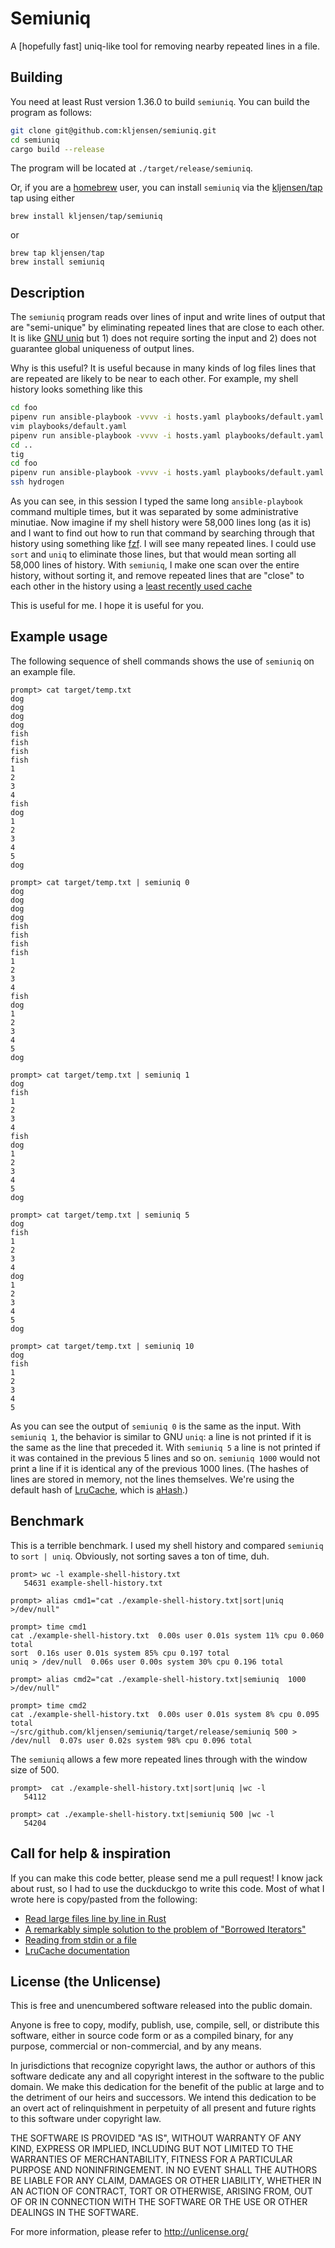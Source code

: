 # Semiuniq

A [hopefully fast] uniq-like tool for removing nearby repeated lines in a file.

## Building

You need at least Rust version 1.36.0 to build `semiuniq`. You can build the
program as follows:

```bash
git clone git@github.com:kljensen/semiuniq.git
cd semiuniq
cargo build --release
```

The program will be located at `./target/release/semiuniq`.

Or, if you are a [homebrew](https://brew.sh/) user, you can install
`semiuniq` via the [kljensen/tap](https://github.com/kljensen/homebrew-tap)
tap using either

```
brew install kljensen/tap/semiuniq
```

or

```
brew tap kljensen/tap
brew install semiuniq
```


## Description

The `semiuniq` program reads over lines of input and write lines of output that
are "semi-unique" by eliminating repeated lines that are close to each other.
It is like [GNU
uniq](https://www.gnu.org/software/coreutils/manual/html_node/uniq-invocation.html)
but 1) does not require sorting the input and 2) does not guarantee global
uniqueness of output lines.

Why is this useful? It is useful because in many kinds of log files lines that
are repeated are likely to be near to each other.
For example, my shell history looks something like this

```bash
cd foo
pipenv run ansible-playbook -vvvv -i hosts.yaml playbooks/default.yaml -l hydrogen --tags unbound
vim playbooks/default.yaml
pipenv run ansible-playbook -vvvv -i hosts.yaml playbooks/default.yaml -l hydrogen --tags unbound
cd ..
tig
cd foo
pipenv run ansible-playbook -vvvv -i hosts.yaml playbooks/default.yaml -l hydrogen --tags unbound
ssh hydrogen
```

As you can see, in this session I typed the same long `ansible-playbook`
command multiple times, but it was separated by some administrative minutiae.
Now imagine if my shell history were 58,000 lines long (as it is) and I want to
find out how to run that command by searching through that history using
something like [fzf](https://github.com/junegunn/fzf). I will see many
repeated lines. I could use `sort` and `uniq` to eliminate those lines, but
that would mean sorting all 58,000 lines of history. With `semiuniq`, I make
one scan over the entire history, without sorting it, and remove repeated
lines that are "close" to each other in the history using a [least recently
used
cache](https://en.wikipedia.org/wiki/Cache_replacement_policies#Least_recently_used_(LRU))

This is useful for me. I hope it is useful for you.

## Example usage

The following sequence of shell commands shows the use of
`semiuniq` on an example file.

```
prompt> cat target/temp.txt
dog
dog
dog
dog
fish
fish
fish
fish
1
2
3
4
fish
dog
1
2
3
4
5
dog

prompt> cat target/temp.txt | semiuniq 0
dog
dog
dog
dog
fish
fish
fish
fish
1
2
3
4
fish
dog
1
2
3
4
5
dog

prompt> cat target/temp.txt | semiuniq 1
dog
fish
1
2
3
4
fish
dog
1
2
3
4
5
dog

prompt> cat target/temp.txt | semiuniq 5
dog
fish
1
2
3
4
dog
1
2
3
4
5
dog

prompt> cat target/temp.txt | semiuniq 10
dog
fish
1
2
3
4
5
```

As you can see the output of `semiuniq 0` is the same as the 
input. With `semiuniq 1`, the behavior is similar to GNU `uniq`:
a line is not printed if it is the same as the line that 
preceded it. With `semiuniq 5` a line is not printed if it
was contained in the previous 5 lines and so on. `semiuniq 1000`
would not print a line if it is identical any of the previous
1000 lines. (The hashes of lines are stored in memory, not 
the lines themselves. We're using the default hash of
[LruCache](https://github.com/jeromefroe/lru-rs), which is
[aHash](https://github.com/tkaitchuck/aHash).)

## Benchmark

This is a terrible benchmark. I used my shell
history and compared `semiuniq` to `sort | uniq`. Obviously, not sorting
saves a ton of time, duh.

```
promt> wc -l example-shell-history.txt
   54631 example-shell-history.txt

prompt> alias cmd1="cat ./example-shell-history.txt|sort|uniq >/dev/null" 

prompt> time cmd1 
cat ./example-shell-history.txt  0.00s user 0.01s system 11% cpu 0.060 total
sort  0.16s user 0.01s system 85% cpu 0.197 total
uniq > /dev/null  0.06s user 0.00s system 30% cpu 0.196 total

prompt> alias cmd2="cat ./example-shell-history.txt|semiuniq  1000 >/dev/null"

prompt> time cmd2
cat ./example-shell-history.txt  0.00s user 0.01s system 8% cpu 0.095 total
~/src/github.com/kljensen/semiuniq/target/release/semiuniq 500 > /dev/null  0.07s user 0.02s system 98% cpu 0.096 total
```

The `semiuniq` allows a few more repeated lines through with the window size
of 500.


```
prompt>  cat ./example-shell-history.txt|sort|uniq |wc -l
   54112

prompt> cat ./example-shell-history.txt|semiuniq 500 |wc -l
   54204
```


## Call for help & inspiration

If you can make this code better, please send me a pull request!  I know jack
about rust, so I had to use the duckduckgo to write this code. Most of what I
wrote here is copy/pasted from the following:

* [Read large files line by line in Rust](https://stackoverflow.com/a/45882510)
* [A remarkably simple solution to the problem of "Borrowed Iterators"](https://www.reddit.com/r/rust/comments/d4rl3d/a_remarkably_simple_solution_to_the_problem_of/)
* [Reading from stdin or a file](https://stackoverflow.com/a/49964042)
* [LruCache documentation](https://docs.rs/lru/0.6.1/lru/struct.LruCache.html)

## License (the Unlicense)

This is free and unencumbered software released into the public domain.

Anyone is free to copy, modify, publish, use, compile, sell, or
distribute this software, either in source code form or as a compiled
binary, for any purpose, commercial or non-commercial, and by any
means.

In jurisdictions that recognize copyright laws, the author or authors
of this software dedicate any and all copyright interest in the
software to the public domain. We make this dedication for the benefit
of the public at large and to the detriment of our heirs and
successors. We intend this dedication to be an overt act of
relinquishment in perpetuity of all present and future rights to this
software under copyright law.

THE SOFTWARE IS PROVIDED "AS IS", WITHOUT WARRANTY OF ANY KIND,
EXPRESS OR IMPLIED, INCLUDING BUT NOT LIMITED TO THE WARRANTIES OF
MERCHANTABILITY, FITNESS FOR A PARTICULAR PURPOSE AND NONINFRINGEMENT.
IN NO EVENT SHALL THE AUTHORS BE LIABLE FOR ANY CLAIM, DAMAGES OR
OTHER LIABILITY, WHETHER IN AN ACTION OF CONTRACT, TORT OR OTHERWISE,
ARISING FROM, OUT OF OR IN CONNECTION WITH THE SOFTWARE OR THE USE OR
OTHER DEALINGS IN THE SOFTWARE.

For more information, please refer to <http://unlicense.org/>

